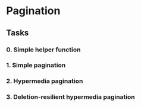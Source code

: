 # Pagination

## Tasks
### 0. Simple helper function
### 1. Simple pagination
### 2. Hypermedia pagination
### 3. Deletion-resilient hypermedia pagination
